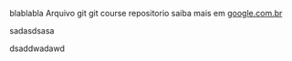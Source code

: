 blablabla
Arquivo git
git course
repositorio
saiba mais em [google.com.br](https://www.google.com/)

sadasdsasa

dsaddwadawd
